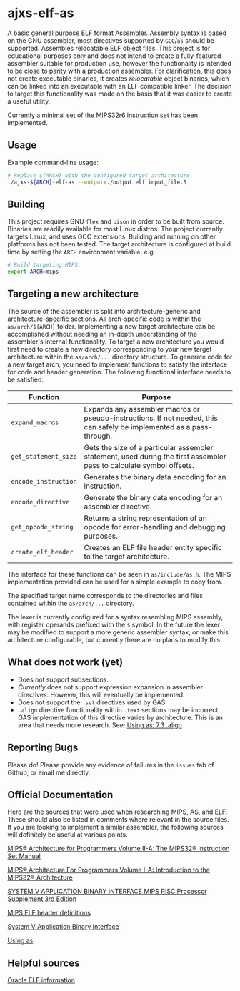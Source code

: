 
# ajxs-elf-as

A basic general purpose ELF format Assembler.
Assembly syntax is based on the GNU assembler, most directives supported by `GCC`/`as` should be supported. Assembles relocatable ELF object files.
This project is for educational purposes only and does not intend to create a fully-featured assembler suitable for production use, however the functionality is intended to be close to parity with a production assembler. For clarification, this does not create executable binaries, it creates *relocatable* object binaries, which can be linked into an executable with an ELF compatible linker. The decision to target this functionality was made on the basis that it was easier to create a useful utility.

Currently a minimal set of the MIPS32r6 instruction set has been implemented.


## Usage
Example command-line usage:

```bash
# Replace ${ARCH} with the configured target architecture.
./ajxs-${ARCH}-elf-as --output=./output.elf input_file.S
```

## Building
This project requires GNU `flex` and `bison` in order to be built from source. Binaries are readily available for most Linux distros.
The project currently targets Linux, and uses GCC extensions. Building and running on other platforms has not been tested.
The target architecture is configured at build time by setting the `ARCH` environment variable. e.g.

```bash
# Build targeting MIPS.
export ARCH=mips
```

## Targeting a new architecture
The source of the assembler is split into architecture-generic and architecture-specific sections. All arch-specific code is within the `as/arch/${ARCH}` folder. Implementing a new target architecture can be accomplished without needing an in-depth understanding of the assembler's internal functionality.
To target a new architecture you would first need to create a new directory corresponding to your new target architecture within the `as/arch/...` directory structure.
To generate code for a new target arch, you need to implement functions to satisfy the interface for code and header generation.
The following functional interface needs to be satisfied:

| Function | Purpose
|--|--|
|`expand_macros` |Expands any assembler macros or pseudo-instructions. If not needed, this can safely be implemented as a pass-through.|
|`get_statement_size`|Gets the size of a particular assembler statement, used during the first assembler pass to calculate symbol offsets.|
|`encode_instruction`|Generates the binary data encoding for an instruction.
|`encode_directive`|Generate the binary data encoding for an assembler directive.
|`get_opcode_string`|Returns a string representation of an opcode for error-handling and debugging purposes.
|`create_elf_header`|Creates an ELF file header entity specific to the target architecture.


The interface for these functions can be seen in `as/include/as.h`. The MIPS implementation provided can be used for a simple example to copy from.

The specified target name corresponds to the directories and files contained within the `as/arch/...` directory.

The lexer is currently configured for a syntax resembling MIPS assembly, with register operands prefixed with the `$` symbol. In the future the lexer may be modified to support a more generic assembler syntax, or make this architecture configurable, but currently there are no plans to modify this.


## What does not work (yet)
- Does not support subsections.
- *Currently* does not support expression expansion in assembler directives. However, this will eventually be implemented.
- Does not support the `.set` directives used by GAS.
- `.align` directive functionality within `.text` sections may be incorrect. GAS implementation of this directive varies by architecture. This is an area that needs more research. See: [Using as: 7.3 .align](https://sourceware.org/binutils/docs/as/Align.html)


## Reporting Bugs
Please do! Please provide any evidence of failures in the `issues` tab of Github, or email me directly.


## Official Documentation
Here are the sources that were used when researching MIPS, AS, and ELF. These should also be listed in comments where relevant in the source files.
If you are looking to implement a similar assembler, the following sources will definitely be useful at various points.


[MIPS® Architecture for Programmers Volume II-A: The MIPS32® Instruction Set Manual](https://s3-eu-west-1.amazonaws.com/downloads-mips/documents/MD00086-2B-MIPS32BIS-AFP-6.06.pdf)

[MIPS® Architecture For Programmers Volume I-A: Introduction to the MIPS32® Architecture](https://s3-eu-west-1.amazonaws.com/downloads-mips/documents/MD00082-2B-MIPS32INT-AFP-06.01.pdf)

[SYSTEM V APPLICATION BINARY INTERFACE MIPS RISC Processor Supplement 3rd Edition](https://www.linux-mips.org/pub/linux/mips/doc/ABI/psABI_mips3.0.pdf)

[MIPS ELF header definitions](https://dmz-portal.mips.com/wiki/MIPS_ELF_header_definitions)

[System V Application Binary Interface](http://www.sco.com/developers/gabi/2012-12-31/contents.html)

[Using as](https://sourceware.org/binutils/docs/as/index.html)

## Helpful sources

[Oracle ELF information](https://docs.oracle.com/cd/E23824_01/html/819-0690/chapter6-54839.html)
